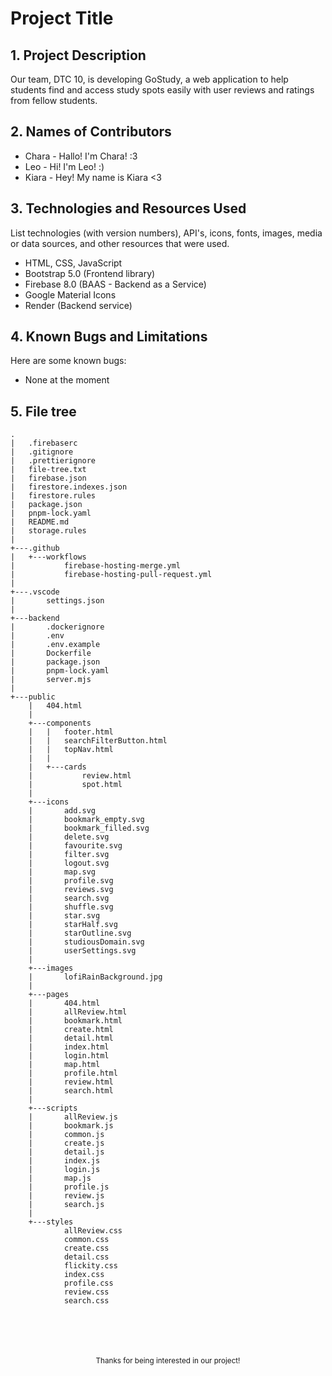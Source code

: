 # Project Title


## 1. Project Description

Our team, DTC 10, is developing GoStudy, a web application to help students find and access study spots easily with user reviews and ratings from fellow students.

## 2. Names of Contributors

- Chara - Hallo! I'm Chara! :3
- Leo - Hi! I'm Leo! :)
- Kiara - Hey! My name is Kiara <3

## 3. Technologies and Resources Used

List technologies (with version numbers), API's, icons, fonts, images, media or data sources, and other resources that were used.

- HTML, CSS, JavaScript
- Bootstrap 5.0 (Frontend library)
- Firebase 8.0 (BAAS - Backend as a Service)
- Google Material Icons
- Render (Backend service)

## 4. Known Bugs and Limitations

Here are some known bugs:

- None at the moment

## 5. File tree

```
.
|   .firebaserc
|   .gitignore
|   .prettierignore
|   file-tree.txt
|   firebase.json
|   firestore.indexes.json
|   firestore.rules
|   package.json
|   pnpm-lock.yaml
|   README.md
|   storage.rules
|
+---.github
|   +---workflows
|           firebase-hosting-merge.yml
|           firebase-hosting-pull-request.yml
|
+---.vscode
|       settings.json
|
+---backend
|       .dockerignore
|       .env
|       .env.example
|       Dockerfile
|       package.json
|       pnpm-lock.yaml
|       server.mjs
|
+---public
    |   404.html
    |
    +---components
    |   |   footer.html
    |   |   searchFilterButton.html
    |   |   topNav.html
    |   |
    |   +---cards
    |           review.html
    |           spot.html
    |
    +---icons
    |       add.svg
    |       bookmark_empty.svg
    |       bookmark_filled.svg
    |       delete.svg
    |       favourite.svg
    |       filter.svg
    |       logout.svg
    |       map.svg
    |       profile.svg
    |       reviews.svg
    |       search.svg
    |       shuffle.svg
    |       star.svg
    |       starHalf.svg
    |       starOutline.svg
    |       studiousDomain.svg
    |       userSettings.svg
    |
    +---images
    |       lofiRainBackground.jpg
    |
    +---pages
    |       404.html
    |       allReview.html
    |       bookmark.html
    |       create.html
    |       detail.html
    |       index.html
    |       login.html
    |       map.html
    |       profile.html
    |       review.html
    |       search.html
    |
    +---scripts
    |       allReview.js
    |       bookmark.js
    |       common.js
    |       create.js
    |       detail.js
    |       index.js
    |       login.js
    |       map.js
    |       profile.js
    |       review.js
    |       search.js
    |
    +---styles
            allReview.css
            common.css
            create.css
            detail.css
            flickity.css
            index.css
            profile.css
            review.css
            search.css
```


</br>
</br>
</br>
</br>

<div align="center">
    <sub>
        Thanks for being interested in our project!
    </sub>
</div>
